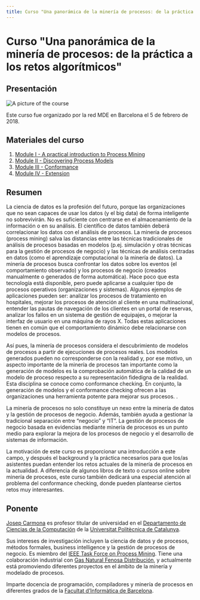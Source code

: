 ```yaml
---
title: Curso "Una panorámica de la minería de procesos: de la práctica a los retos algorítmicos" - Red MDE
---
```


# Curso "Una panorámica de la minería de procesos: de la práctica a los retos algorítmicos"

## Presentación 

![A picture of the course](https://mde-network.github.io/img/ProcessMining-Feb5.jpg "Image of this course")

Este curso fue organizado por la red MDE en Barcelona el 5 de febrero de 2018.

## Materiales del curso
1. [Module I - A practical introduction to Process Mining](https://mde-network.github.io/docs/courses/process-mining/Module_I-A_Practical_Introduction_to_Process_Mining.pdf)
2. [Module II - Discovering Process Models](https://mde-network.github.io/docs/courses/process-mining/Module_II-A_Discovering_Process_Models.pdf)
3. [Module III - Conformance](https://mde-network.github.io/docs/courses/process-mining/Module_III_Conformance.pdf)
4. [Module IV - Extension](https://mde-network.github.io/docs/courses/process-mining/Module_IV_Extension.pdf)

## Resumen 
La ciencia de datos es la profesión del futuro, porque las organizaciones que no sean capaces de usar los datos (y el big data) de forma inteligente no sobrevivirán. No es suficiente con centrarse en el almacenamiento de la información o en su análisis. El científico de datos también deberá correlacionar los datos con el análisis de procesos. La minería de procesos (process mining) salva las distancias entre las técnicas tradicionales de análisis de procesos basadas en modelos (p.ej. simulación y otras técnicas para la gestión de procesos de negocio) y las técnicas de análisis centradas en datos (como el aprendizaje computacional o la minería de datos). La minería de procesos busca confrontar los datos sobre los eventos (el comportamiento observado) y los procesos de negocio (creados manualmente o generados de forma automática). Hace poco que esta tecnología está disponible, pero puede aplicarse a cualquier tipo de procesos operativos (organizaciones y sistemas). Algunos ejemplos de aplicaciones pueden ser: analizar los procesos de tratamiento en hospitales, mejorar los procesos de atención al cliente en una multinacional, entender las pautas de navegación de los clientes en un portal de reservas, analizar los fallos en un sistema de gestión de equipajes, o mejorar la interfaz de usuario en una máquina de rayos X. Todas estas aplicaciones tienen en común que el comportamiento dinámico debe relacionarse con modelos de procesos.

Así pues, la minería de procesos considera el descubrimiento de modelos de procesos a partir de ejecuciones de procesos reales. Los modelos generados pueden no corresponderse con la realidad y, por ese motivo, un aspecto importante de la minería de procesos tan importante como la generación de modelos es la comprobación automática de la calidad de un modelo de proceso  respecto a su representación fidedigna de la realidad. Esta disciplina se conoce como conformance checking. En conjunto, la generación de modelos y el conformance checking ofrecen a las organizaciones una herramienta potente para mejorar sus procesos. .

La minería de procesos no solo constituye un nexo entre la minería de datos y la gestión de procesos de negocio. Además, también ayuda a gestionar la tradicional separación entre “negocio” y “IT”. La gestión de procesos de negocio basada en evidencias mediante minería de procesos es un punto medio para explorar la mejora de los procesos de negocio y el desarrollo de sistemas de información.

La motivación de este curso es proporcionar una introducción a este campo, y después el background y la práctica necesarios para que los/as asistentes puedan entender los retos actuales de la minería de procesos en la actualidad. A diferencia de algunos libros de texto o cursos online sobre minería de procesos, este curso también dedicará una especial atención al problema del conformance checking, donde pueden plantearse ciertos retos muy interesantes.


## Ponente

[Josep Carmona](https://www.cs.upc.edu/~jcarmona/) es profesor titular de universidad en el [Departamento de Ciencias de la Computación](http://www.cs.upc.edu/) de la [Universitat Politècnica de Catalunya](http://www.upc.edu/).

Sus intereses de investigación incluyen la ciencia de datos y de procesos, métodos formales, business intelligence y la gestión de procesos de negocio. Es miembro del [IEEE Task Force on Process Mining](http://www.win.tue.nl/ieeetfpm/doku.php?id=start). Tiene una colaboración industrial con [Gas Natural Fenosa Distribución](http://www.gasnaturalfenosa.com/), y actualmente está promoviendo diferentes proyectos en el ámbito de la minería y modelado de procesos.

Imparte docencia de programación, compiladores y minería de procesos en diferentes grados de la [Facultat d’Informàtica de Barcelona](http://www.fib.upc.edu/fib.html).
